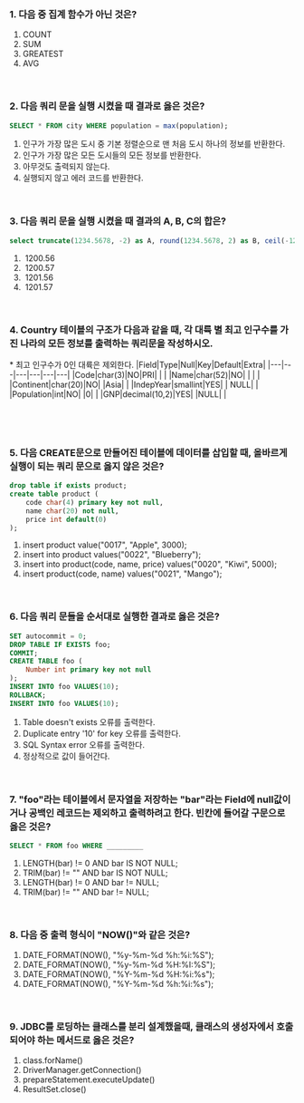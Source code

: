 ### <b>1</b>. 다음 중 집계 함수가 아닌 것은?
1. COUNT 
2. SUM
3. GREATEST
4. AVG

<br>

### <b>2</b>. 다음 쿼리 문을 실행 시켰을 때 결과로 옳은 것은?

```sql
SELECT * FROM city WHERE population = max(population);
```
1. 인구가 가장 많은 도시 중 기본 정렬순으로 맨 처음 도시 하나의 정보를 반환한다.
2. 인구가 가장 많은 모든 도시들의 모든 정보를 반환한다.
3. 아무것도 출력되지 않는다.
4. 실행되지 않고 에러 코드를 반환한다.

<br>

### <b>3</b>. 다음 쿼리 문을 실행 시켰을 때 결과의 A, B, C의 합은?

```sql
select truncate(1234.5678, -2) as A, round(1234.5678, 2) as B, ceil(-1234.5678) as C;
```
1. &nbsp;1200.56
2. &nbsp;1200.57
3. &nbsp;1201.56
4. &nbsp;1201.57

<br>

### <b>4</b>. Country 테이블의 구조가 다음과 같을 때, 각 대륙 별 최고 인구수를 가진 나라의 모든 정보를 출력하는 쿼리문을 작성하시오.
\* 최고 인구수가 0인 대륙은 제외한다.
|Field|Type|Null|Key|Default|Extra|
|---|---|---|---|---|---|
|Code|char(3)|NO|PRI| | |
|Name|char(52)|NO| | | |
|Continent|char(20)|NO| |Asia| |
|IndepYear|smallint|YES| | NULL| |
|Population|int|NO| |0| |
|GNP|decimal(10,2)|YES| |NULL| |
```


```

<br>

### <b>5</b>. 다음 CREATE문으로 만들어진 테이블에 데이터를 삽입할 때, 올바르게 실행이 되는 쿼리 문으로 옳지 않은 것은?
```sql
drop table if exists product;
create table product (
	code char(4) primary key not null,
    name char(20) not null,
    price int default(0)
);
```
1. insert product value("0017", "Apple", 3000);
2. insert into product values("0022", "Blueberry");
3. insert into product(code, name, price) values("0020", "Kiwi", 5000);
4. insert product(code, name) values("0021", "Mango");

<br>

### <b>6</b>. 다음 쿼리 문들을 순서대로 실행한 결과로 옳은 것은?
```sql
SET autocommit = 0;
DROP TABLE IF EXISTS foo;
COMMIT;
CREATE TABLE foo (
    Number int primary key not null
);
INSERT INTO foo VALUES(10);
ROLLBACK;
INSERT INTO foo VALUES(10);
```
1. Table doesn't exists 오류를 출력한다.
2. Duplicate entry '10' for key 오류를 출력한다.
3. SQL Syntax error 오류를 출력한다.
4. 정상적으로 값이 들어간다.

<br>

### <b>7</b>. "foo"라는 테이블에서 문자열을 저장하는 "bar"라는 Field에 null값이거나 공백인 레코드는 제외하고 출력하려고 한다. 빈칸에 들어갈 구문으로 옳은 것은?
```SQL
SELECT * FROM foo WHERE _________
```
1. LENGTH(bar) != 0 AND bar IS NOT NULL;
2. TRIM(bar) != "" AND bar IS NOT NULL;
3. LENGTH(bar) != 0 AND bar != NULL;
4. TRIM(bar) != "" AND bar != NULL;

<br>

### <b>8</b>. 다음 중 출력 형식이 "NOW()"와 같은 것은?
1. DATE_FORMAT(NOW(), "%y-%m-%d %h:%i:%S");
2. DATE_FORMAT(NOW(), "%y-%m-%d %H:%I:%S");
3. DATE_FORMAT(NOW(), "%Y-%m-%d %H:%i:%s");
4. DATE_FORMAT(NOW(), "%Y-%m-%d %h:%i:%s");

<br>

### <b>9</b>. JDBC를 로딩하는 클래스를 분리 설계했을때, 클래스의 생성자에서 호출되어야 하는 메서드로 옳은 것은?
1. class.forName()
2. DriverManager.getConnection()
3. prepareStatement.executeUpdate()
4. ResultSet.close()

<br>
